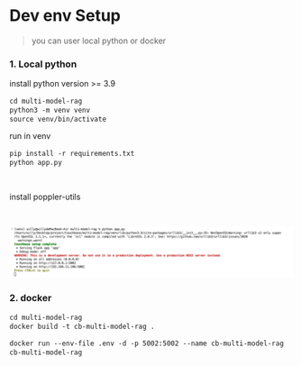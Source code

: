 # Dev env Setup

>you can user local python or docker

### 1. Local python

install python version >= 3.9


```
cd multi-model-rag
python3 -m venv venv
source venv/bin/activate
```

run in venv
```
pip install -r requirements.txt
python app.py
```

<br>

install poppler-utils

<br>

![app.png](/static/images/app.png)

### 2. docker

```
cd multi-model-rag
docker build -t cb-multi-model-rag .
```

```
docker run --env-file .env -d -p 5002:5002 --name cb-multi-model-rag cb-multi-model-rag
```